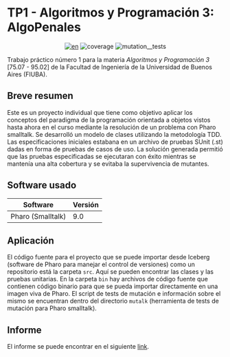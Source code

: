 # TP1 - Algoritmos y Programación 3: **AlgoPenales**

<div align="center">

[![en](https://img.shields.io/badge/lang-en-blue.svg)](https://github.com/walgab/Assignment_for_Algorithms_3#readme) ![coverage](https://img.shields.io/badge/coverage-100%25-green) ![mutation__tests](https://img.shields.io/badge/mutation__tests-passing-green)

</div>

Trabajo práctico número 1 para la materia _Algoritmos y Programación 3_ [75.07 - 95.02] de la Facultad de Ingeniería de la Universidad de Buenos Aires (FIUBA).

## Breve resumen

Este es un proyecto individual que tiene como objetivo aplicar los conceptos del paradigma de la programación orientada a objetos vistos hasta ahora en el curso mediante la resolución de un problema con Pharo smalltalk.
Se desarrolló un modelo de clases utilizando la metodología TDD. Las especificaciones iniciales estabana en un archivo de pruebas SUnit (.st) dadas en forma de pruebas de casos de uso. La solución generada permitió que las pruebas especificadas se ejecutaran con éxito mientras se mantenía una alta cobertura y se evitaba la supervivencia de mutantes.

## Software usado

| Software          | Versión |
| ----------------- | ------- |
| Pharo (Smalltalk) | 9.0     |

## Aplicación

El código fuente para el proyecto que se puede importar desde Iceberg (software de Pharo para manejar el control de versiones) como un repositorio está la carpeta `src`. Aquí se pueden encontrar las clases y las pruebas unitarias.
En la carpeta `bin` hay archivos de código fuente que contienen código binario para que se pueda importar directamente en una imagen viva de Pharo.
El script de tests de mutación e información sobre el mismo se encuentran dentro del directorio `mutalk` (herramienta de tests de mutación para Pharo smalltalk).

## Informe

El informe se puede encontrar en el siguiente [link](./Informe_TP1_AlgoPenales_Algoritmos_III_Suarez.pdf).